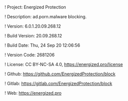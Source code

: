 ! Project: Energized Protection

! Description: ad.porn.malware blocking.

! Version: 6.0.1.20.09.268.12

! Build Version: 20.09.268.12

! Build Date: Thu, 24 Sep 20 12:06:56

! Version Code: 2681206

! License: CC BY-NC-SA 4.0, https://energized.pro/license

! Github: https://github.com/EnergizedProtection/block

! Gitlab: https://gitlab.com/EnergizedProtection/block


! Web: https://energized.pro
